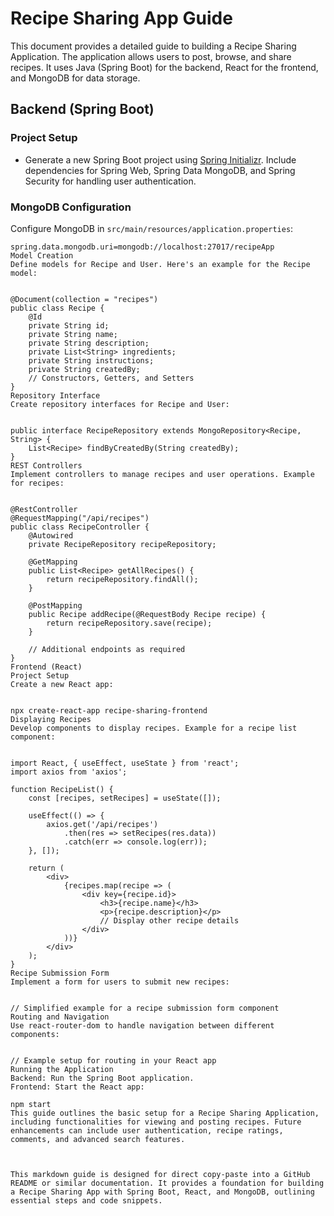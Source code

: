 # Recipe Sharing App Guide

This document provides a detailed guide to building a Recipe Sharing Application. The application allows users to post, browse, and share recipes. It uses Java (Spring Boot) for the backend, React for the frontend, and MongoDB for data storage.

## Backend (Spring Boot)

### Project Setup
- Generate a new Spring Boot project using [Spring Initializr](https://start.spring.io/). Include dependencies for Spring Web, Spring Data MongoDB, and Spring Security for handling user authentication.

### MongoDB Configuration
Configure MongoDB in `src/main/resources/application.properties`:
```properties
spring.data.mongodb.uri=mongodb://localhost:27017/recipeApp
Model Creation
Define models for Recipe and User. Here's an example for the Recipe model:


@Document(collection = "recipes")
public class Recipe {
    @Id
    private String id;
    private String name;
    private String description;
    private List<String> ingredients;
    private String instructions;
    private String createdBy;
    // Constructors, Getters, and Setters
}
Repository Interface
Create repository interfaces for Recipe and User:


public interface RecipeRepository extends MongoRepository<Recipe, String> {
    List<Recipe> findByCreatedBy(String createdBy);
}
REST Controllers
Implement controllers to manage recipes and user operations. Example for recipes:


@RestController
@RequestMapping("/api/recipes")
public class RecipeController {
    @Autowired
    private RecipeRepository recipeRepository;

    @GetMapping
    public List<Recipe> getAllRecipes() {
        return recipeRepository.findAll();
    }

    @PostMapping
    public Recipe addRecipe(@RequestBody Recipe recipe) {
        return recipeRepository.save(recipe);
    }

    // Additional endpoints as required
}
Frontend (React)
Project Setup
Create a new React app:


npx create-react-app recipe-sharing-frontend
Displaying Recipes
Develop components to display recipes. Example for a recipe list component:


import React, { useEffect, useState } from 'react';
import axios from 'axios';

function RecipeList() {
    const [recipes, setRecipes] = useState([]);

    useEffect(() => {
        axios.get('/api/recipes')
            .then(res => setRecipes(res.data))
            .catch(err => console.log(err));
    }, []);

    return (
        <div>
            {recipes.map(recipe => (
                <div key={recipe.id}>
                    <h3>{recipe.name}</h3>
                    <p>{recipe.description}</p>
                    // Display other recipe details
                </div>
            ))}
        </div>
    );
}
Recipe Submission Form
Implement a form for users to submit new recipes:


// Simplified example for a recipe submission form component
Routing and Navigation
Use react-router-dom to handle navigation between different components:


// Example setup for routing in your React app
Running the Application
Backend: Run the Spring Boot application.
Frontend: Start the React app:

npm start
This guide outlines the basic setup for a Recipe Sharing Application, including functionalities for viewing and posting recipes. Future enhancements can include user authentication, recipe ratings, comments, and advanced search features.



This markdown guide is designed for direct copy-paste into a GitHub README or similar documentation. It provides a foundation for building a Recipe Sharing App with Spring Boot, React, and MongoDB, outlining essential steps and code snippets.
